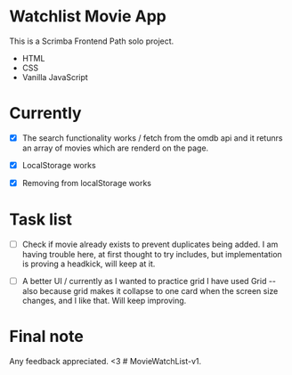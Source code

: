 ﻿# Watchlist Movie App

This is a Scrimba Frontend Path solo project.

- HTML
- CSS
- Vanilla JavaScript

# Currently

-[x] The search functionality works / fetch from the omdb api and it retunrs an
array of movies which are renderd on the page.

- [x] LocalStorage works

- [x] Removing from localStorage works

# Task list

- [ ] Check if movie already exists to prevent duplicates being added. I am
      having trouble here, at first thought to try includes, but implementation
      is proving a headkick, will keep at it.

- [ ] A better UI / currently as I wanted to practice grid I have used Grid --
      also because grid makes it collapse to one card when the screen size
      changes, and I like that. Will keep improving.

# Final note

Any feedback appreciated. <3
#   M o v i e W a t c h L i s t - v 1 .  
 